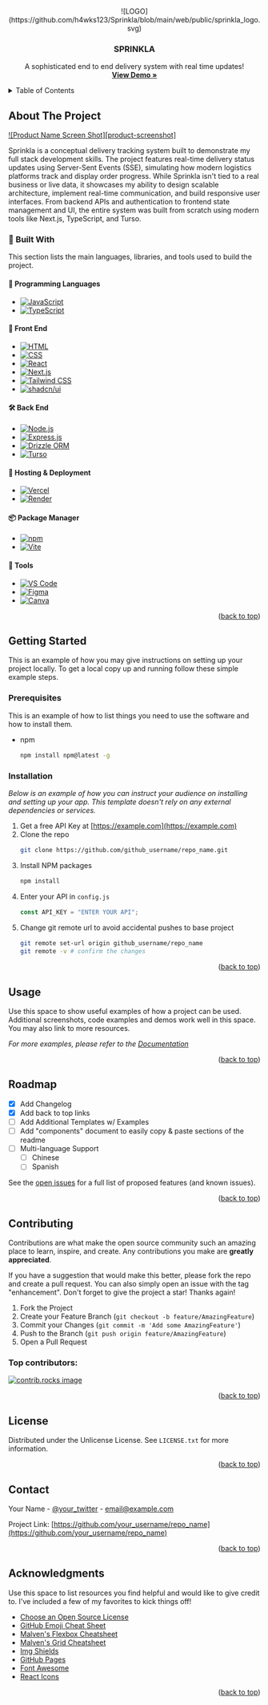 <a id="readme-top"></a>

<!-- PROJECT LOGO -->
<br />
<div align="center">
![LOGO](https://github.com/h4wks123/Sprinkla/blob/main/web/public/sprinkla_logo.svg)
  
  <h3 align="center">SPRINKLA</h3>
  
  <p align="center">
    A sophisticated end to end delivery system with real time updates!
    <br />
    <a href="https://sprinkla.vercel.app"><strong>View Demo »</strong></a>
    <br />
  </p>
</div>

<!-- TABLE OF CONTENTS -->
<details>
  <summary>Table of Contents</summary>
  <ol>
    <li>
      <a href="#about-the-project">About The Project</a>
      <ul>
        <li><a href="#built-with">Built With</a></li>
      </ul>
    </li>
    <li>
      <a href="#getting-started">Getting Started</a>
      <ul>
        <li><a href="#prerequisites">Prerequisites</a></li>
        <li><a href="#installation">Installation</a></li>
      </ul>
    </li>
    <li><a href="#usage">Usage</a></li>
    <li><a href="#roadmap">Roadmap</a></li>
    <li><a href="#contributing">Contributing</a></li>
    <li><a href="#license">License</a></li>
    <li><a href="#contact">Contact</a></li>
    <li><a href="#acknowledgments">Acknowledgments</a></li>
  </ol>
</details>

<!-- ABOUT THE PROJECT -->

## About The Project

[![Product Name Screen Shot][product-screenshot]](https://example.com)

Sprinkla is a conceptual delivery tracking system built to demonstrate my full stack development skills. The project features real-time delivery status updates using Server-Sent Events (SSE), simulating how modern logistics platforms track and display order progress. While Sprinkla isn't tied to a real business or live data, it showcases my ability to design scalable architecture, implement real-time communication, and build responsive user interfaces. From backend APIs and authentication to frontend state management and UI, the entire system was built from scratch using modern tools like Next.js, TypeScript, and Turso.

### 🚧 Built With

This section lists the main languages, libraries, and tools used to build the project.

#### 🧠 Programming Languages

* [![JavaScript](https://img.shields.io/badge/JavaScript-F7DF1E?logo=javascript\&logoColor=000)](https://developer.mozilla.org/en-US/docs/Web/JavaScript)
* [![TypeScript](https://img.shields.io/badge/TypeScript-3178C6?logo=typescript\&logoColor=fff)](https://www.typescriptlang.org/)

#### 🎨 Front End

* [![HTML](https://img.shields.io/badge/HTML5-E34F26.svg?logo=html5\&logoColor=white)](https://developer.mozilla.org/en-US/docs/Web/HTML)
* [![CSS](https://img.shields.io/badge/CSS3-264de4?logo=css3\&logoColor=white)](https://developer.mozilla.org/en-US/docs/Web/CSS)
* [![React](https://img.shields.io/badge/React-20232A?style=for-the-badge\&logo=react\&logoColor=61DAFB)](https://reactjs.org/)
* [![Next.js](https://img.shields.io/badge/Next.js-000000?style=for-the-badge\&logo=nextdotjs\&logoColor=white)](https://nextjs.org/)
* [![Tailwind CSS](https://img.shields.io/badge/Tailwind_CSS-38B2AC.svg?logo=tailwind-css\&logoColor=white)](https://tailwindcss.com/)
* [![shadcn/ui](https://img.shields.io/badge/shadcn%2Fui-000000?logo=vercel\&logoColor=white)](https://ui.shadcn.dev)

#### 🛠️ Back End

* [![Node.js](https://img.shields.io/badge/Node.js-339933?logo=node.js\&logoColor=white)](https://nodejs.org/)
* [![Express.js](https://img.shields.io/badge/Express.js-404d59?logo=express\&logoColor=white)](https://expressjs.com/)
* [![Drizzle ORM](https://img.shields.io/badge/Drizzle_C5F74F?logo=drizzle\&logoColor=000000)](https://orm.drizzle.team/)
* [![Turso](https://img.shields.io/badge/Turso-4FF8D2.svg?style=for-the-badge\&logo=sqlite\&logoColor=black)](https://turso.tech/)

#### 🚀 Hosting & Deployment

* [![Vercel](https://img.shields.io/badge/Vercel-000000.svg?logo=vercel\&logoColor=white)](https://vercel.com/)
* [![Render](https://img.shields.io/badge/Render-46E3B7?style=for-the-badge\&logo=render\&logoColor=black)](https://render.com/)

#### 📦 Package Manager

* [![npm](https://img.shields.io/badge/npm-CB3837?logo=npm\&logoColor=white)](https://www.npmjs.com/)
* [![Vite](https://img.shields.io/badge/Vite-646CFF?logo=vite\&logoColor=fff)](https://vitejs.dev/)

#### 🧰 Tools

* [![VS Code](https://img.shields.io/badge/VS_Code-007ACC?logo=visualstudiocode\&logoColor=white)](https://code.visualstudio.com/)
* [![Figma](https://img.shields.io/badge/Figma-F24E1E?logo=figma\&logoColor=white)](https://www.figma.com/)
* [![Canva](https://img.shields.io/badge/Canva-00C4CC?logo=canva\&logoColor=white)](https://www.canva.com/)


<p align="right">(<a href="#readme-top">back to top</a>)</p>

<!-- GETTING STARTED -->

## Getting Started

This is an example of how you may give instructions on setting up your project locally.
To get a local copy up and running follow these simple example steps.

### Prerequisites

This is an example of how to list things you need to use the software and how to install them.

- npm
  ```sh
  npm install npm@latest -g
  ```

### Installation

_Below is an example of how you can instruct your audience on installing and setting up your app. This template doesn't rely on any external dependencies or services._

1. Get a free API Key at [https://example.com](https://example.com)
2. Clone the repo
   ```sh
   git clone https://github.com/github_username/repo_name.git
   ```
3. Install NPM packages
   ```sh
   npm install
   ```
4. Enter your API in `config.js`
   ```js
   const API_KEY = "ENTER YOUR API";
   ```
5. Change git remote url to avoid accidental pushes to base project
   ```sh
   git remote set-url origin github_username/repo_name
   git remote -v # confirm the changes
   ```

<p align="right">(<a href="#readme-top">back to top</a>)</p>

<!-- USAGE EXAMPLES -->

## Usage

Use this space to show useful examples of how a project can be used. Additional screenshots, code examples and demos work well in this space. You may also link to more resources.

_For more examples, please refer to the [Documentation](https://example.com)_

<p align="right">(<a href="#readme-top">back to top</a>)</p>

<!-- ROADMAP -->

## Roadmap

- [x] Add Changelog
- [x] Add back to top links
- [ ] Add Additional Templates w/ Examples
- [ ] Add "components" document to easily copy & paste sections of the readme
- [ ] Multi-language Support
  - [ ] Chinese
  - [ ] Spanish

See the [open issues](https://github.com/othneildrew/Best-README-Template/issues) for a full list of proposed features (and known issues).

<p align="right">(<a href="#readme-top">back to top</a>)</p>

<!-- CONTRIBUTING -->

## Contributing

Contributions are what make the open source community such an amazing place to learn, inspire, and create. Any contributions you make are **greatly appreciated**.

If you have a suggestion that would make this better, please fork the repo and create a pull request. You can also simply open an issue with the tag "enhancement".
Don't forget to give the project a star! Thanks again!

1. Fork the Project
2. Create your Feature Branch (`git checkout -b feature/AmazingFeature`)
3. Commit your Changes (`git commit -m 'Add some AmazingFeature'`)
4. Push to the Branch (`git push origin feature/AmazingFeature`)
5. Open a Pull Request

### Top contributors:

<a href="https://github.com/othneildrew/Best-README-Template/graphs/contributors">
  <img src="https://contrib.rocks/image?repo=othneildrew/Best-README-Template" alt="contrib.rocks image" />
</a>

<p align="right">(<a href="#readme-top">back to top</a>)</p>

<!-- LICENSE -->

## License

Distributed under the Unlicense License. See `LICENSE.txt` for more information.

<p align="right">(<a href="#readme-top">back to top</a>)</p>

<!-- CONTACT -->

## Contact

Your Name - [@your_twitter](https://twitter.com/your_username) - email@example.com

Project Link: [https://github.com/your_username/repo_name](https://github.com/your_username/repo_name)

<p align="right">(<a href="#readme-top">back to top</a>)</p>

<!-- ACKNOWLEDGMENTS -->

## Acknowledgments

Use this space to list resources you find helpful and would like to give credit to. I've included a few of my favorites to kick things off!

- [Choose an Open Source License](https://choosealicense.com)
- [GitHub Emoji Cheat Sheet](https://www.webpagefx.com/tools/emoji-cheat-sheet)
- [Malven's Flexbox Cheatsheet](https://flexbox.malven.co/)
- [Malven's Grid Cheatsheet](https://grid.malven.co/)
- [Img Shields](https://shields.io)
- [GitHub Pages](https://pages.github.com)
- [Font Awesome](https://fontawesome.com)
- [React Icons](https://react-icons.github.io/react-icons/search)

<p align="right">(<a href="#readme-top">back to top</a>)</p>
